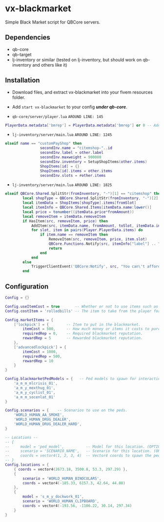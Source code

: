 # vx-blackmarket
Simple Black Market script for QBCore servers.

## Dependencies
* qb-core
* qb-target
* lj-inventory or similar (tested on lj-inventory, but should work on qb-inventory and others like it)

## Installation
* Download files, and extract vx-blackmarket into your fivem resources folder.
* Add `start vx-blackmarket` to your config ***under qb-core***.

* `qb-core/server/player.lua` `AROUND LINE: 145`
```lua
PlayerData.metadata['bmrep'] = PlayerData.metadata['bmrep'] or 0 -- Added for vx-blackmarket
```

* `lj-inventory/server/main.lua` `AROUND LINE: 1245`
```lua
elseif name == "customPayShop" then
				secondInv.name = "citemshop-"..id
				secondInv.label = other.label
				secondInv.maxweight = 900000
				secondInv.inventory = SetupShopItems(other.items)
				ShopItems[id] = {}
				ShopItems[id].items = other.items
				secondInv.slots = #other.items
```

* `lj-inventory/server/main.lua` `AROUND LINE: 1825`
```lua
elseif QBCore.Shared.SplitStr(fromInventory, "-")[1] == "citemshop" then
		local shopType = QBCore.Shared.SplitStr(fromInventory, "-")[2]
		local itemData = ShopItems[shopType].items[fromSlot]
		local itemInfo = QBCore.Shared.Items[itemData.name:lower()]
		local price = tonumber((itemData.price*fromAmount))
		local removeItem = itemData.removeItem
		if HasItem(src, removeItem, price) then
			AddItem(src, itemData.name, fromAmount, toSlot, itemData.info)
			for slot, item in pairs(Player.PlayerData.items) do
				if item.name == removeItem then
					RemoveItem(src, removeItem, price, item.slot)
					QBCore.Functions.Notify(src, itemInfo["label"] .. " bought!", "success")
					return
				end
			end
		else
			TriggerClientEvent('QBCore:Notify', src, "You can\'t afford this...", "error")
		end
```

## Configuration
```lua
Config = {}

Config.useItemCost = true       -- Whether or not to use items such as dirty money for item cost.
Config.costItem = 'rolledbills' -- The item to take from the player for purchasing.

Config.marketItems = {
    ['lockpick'] = {        -- Item to put in the blackmarket.
        itemCost = 500,     -- How much money or items it costs to purchase.
        requiredRep = 0,    -- Required blackmarket reputation.
        rewardRep = 5       -- Rewarded blackmarket reputation.
    },
    ['advancedlockpick'] = {
        itemCost = 1000,
        requiredRep = 500,
        rewardRep = 10
    }
}

Config.blackmarketPedModels = {   -- Ped models to spawn for interactions.
    'a_m_m_mlcrisis_01',
    'a_m_y_mexthug_01',
    'a_m_y_cyclist_01',
    'a_m_m_socenlat_01'
}

Config.scenarios = {    -- Scenarios to use on the peds.
    'WORLD_HUMAN_AA_SMOKE',
    'WORLD_HUMAN_DRUG_DEALER',
    'WORLD_HUMAN_DRUG_DEALER_HARD',
}

-- Locations --
-- {
--     model = 'ped_model',          -- Model for this location. (OPTIONAL, Random if not set)
--     scenario = 'SCENARIO_NAME',   -- Scenario for this location. (OPTIONAL, Random if not set)
--     coords = vector4(1, 2, 3, 4)  -- Vector4 coords to spawn the ped at for this location.
-- }
Config.locations = {
    { coords = vector4(2673.18, 3500.8, 53.3, 297.29) },
    {
        scenario = 'WORLD_HUMAN_BINOCULARS',
        coords = vector4(-185.33, 6157.3, 42.64, 44.08)
    },
    {
        model = 's_m_y_dockwork_01',
        scenario = 'WORLD_HUMAN_CLIPBOARD',
        coords = vector4(-193.56, -1106.22, 30.14, 297.34)
    }
}
```

